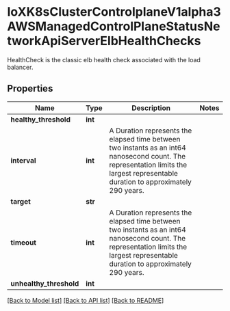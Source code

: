 # IoXK8sClusterControlplaneV1alpha3AWSManagedControlPlaneStatusNetworkApiServerElbHealthChecks

HealthCheck is the classic elb health check associated with the load balancer.
## Properties
Name | Type | Description | Notes
------------ | ------------- | ------------- | -------------
**healthy_threshold** | **int** |  | 
**interval** | **int** | A Duration represents the elapsed time between two instants as an int64 nanosecond count. The representation limits the largest representable duration to approximately 290 years. | 
**target** | **str** |  | 
**timeout** | **int** | A Duration represents the elapsed time between two instants as an int64 nanosecond count. The representation limits the largest representable duration to approximately 290 years. | 
**unhealthy_threshold** | **int** |  | 

[[Back to Model list]](../README.md#documentation-for-models) [[Back to API list]](../README.md#documentation-for-api-endpoints) [[Back to README]](../README.md)



